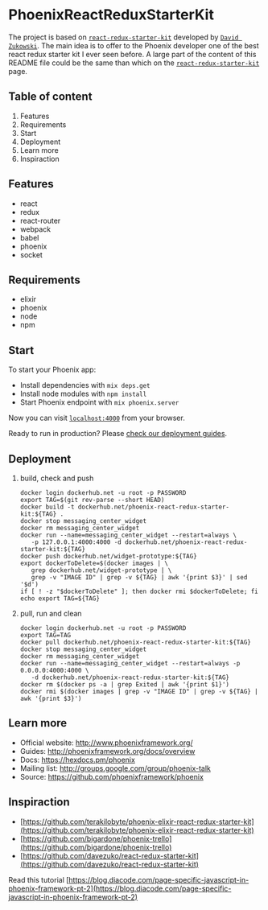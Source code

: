 # PhoenixReactReduxStarterKit

The project is based on [`react-redux-starter-kit`](https://github.com/davezuko/react-redux-starter-kit) developed by [`David Zukowski`](https://github.com/davezuko).
The main idea is to offer to the Phoenix developer one of the best react redux starter kit I ever seen before.
A large part of the content of this README file could be the same than which on the [`react-redux-starter-kit`](https://github.com/davezuko/react-redux-starter-kit) page.

## Table of content

1. Features
2. Requirements
3. Start
4. Deployment
5. Learn more
6. Inspiraction

## Features

- react
- redux
- react-router
- webpack
- babel
- phoenix
- socket

## Requirements

- elixir
- phoenix
- node
- npm

## Start

To start your Phoenix app:

  * Install dependencies with `mix deps.get`
  * Install node modules with `npm install` 
  * Start Phoenix endpoint with `mix phoenix.server`

Now you can visit [`localhost:4000`](http://localhost:4000) from your browser.

Ready to run in production? Please [check our deployment guides](http://www.phoenixframework.org/docs/deployment).

## Deployment

1. build, check and push

   ```shell
   docker login dockerhub.net -u root -p PASSWORD
   export TAG=$(git rev-parse --short HEAD)
   docker build -t dockerhub.net/phoenix-react-redux-starter-kit:${TAG} .
   docker stop messaging_center_widget
   docker rm messaging_center_widget
   docker run --name=messaging_center_widget --restart=always \
      -p 127.0.0.1:4000:4000 -d dockerhub.net/phoenix-react-redux-starter-kit:${TAG}
   docker push dockerhub.net/widget-prototype:${TAG}
   export dockerToDelete=$(docker images | \
      grep dockerhub.net/widget-prototype | \
      grep -v "IMAGE ID" | grep -v ${TAG} | awk '{print $3}' | sed '$d')
   if [ ! -z "$dockerToDelete" ]; then docker rmi $dockerToDelete; fi
   echo export TAG=${TAG}
   ```

2. pull, run and clean

   ```shell
   docker login dockerhub.net -u root -p PASSWORD
   export TAG=TAG
   docker pull dockerhub.net/phoenix-react-redux-starter-kit:${TAG}
   docker stop messaging_center_widget
   docker rm messaging_center_widget
   docker run --name=messaging_center_widget --restart=always -p 0.0.0.0:4000:4000 \
      -d dockerhub.net/phoenix-react-redux-starter-kit:${TAG}
   docker rm $(docker ps -a | grep Exited | awk '{print $1}')
   docker rmi $(docker images | grep -v "IMAGE ID" | grep -v ${TAG} | awk '{print $3}')
   ```

## Learn more

  * Official website: http://www.phoenixframework.org/
  * Guides: http://phoenixframework.org/docs/overview
  * Docs: https://hexdocs.pm/phoenix
  * Mailing list: http://groups.google.com/group/phoenix-talk
  * Source: https://github.com/phoenixframework/phoenix

## Inspiraction
- [https://github.com/terakilobyte/phoenix-elixir-react-redux-starter-kit](https://github.com/terakilobyte/phoenix-elixir-react-redux-starter-kit)
- [https://github.com/bigardone/phoenix-trello](https://github.com/bigardone/phoenix-trello)
- [https://github.com/davezuko/react-redux-starter-kit](https://github.com/davezuko/react-redux-starter-kit)

Read this tutorial [https://blog.diacode.com/page-specific-javascript-in-phoenix-framework-pt-2](https://blog.diacode.com/page-specific-javascript-in-phoenix-framework-pt-2)
